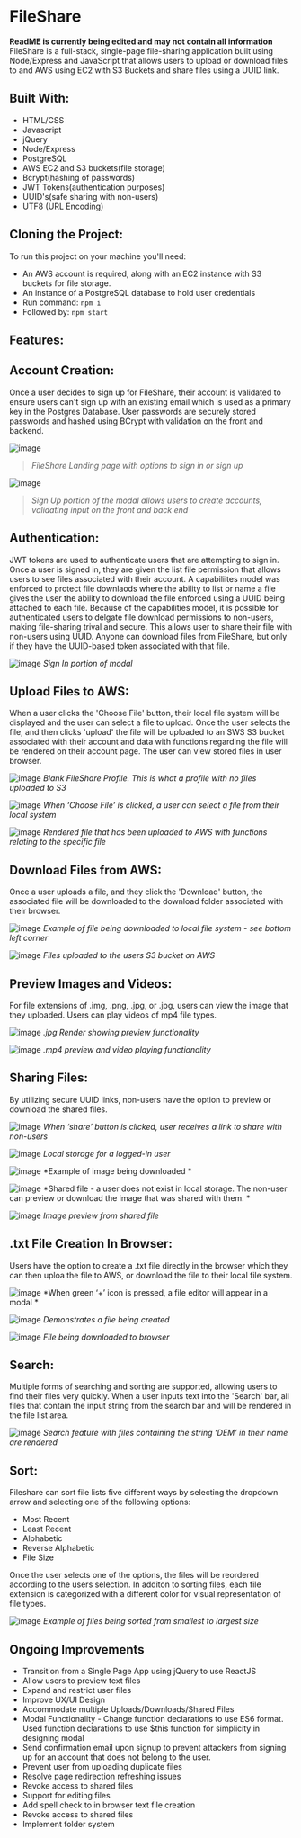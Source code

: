 # FileShare
**ReadME is currently being edited and may not contain all information**
FileShare is a full-stack, single-page file-sharing application built using Node/Express and JavaScript that allows users to upload or download files to and AWS using EC2 with S3 Buckets and share files using a UUID link. 


## Built With: 
* HTML/CSS
* Javascript 
* jQuery
* Node/Express
* PostgreSQL 
* AWS EC2 and S3 buckets(file storage)
* Bcrypt(hashing of passwords)
* JWT Tokens(authentication purposes)
* UUID's(safe sharing with non-users)
* UTF8 (URL Encoding)

## Cloning the Project: 
To run this project on your machine you'll need: 
  * An AWS account is required, along with an EC2 instance with S3 buckets for file storage.
  * An instance of a PostgreSQL database to hold user credentials
  * Run command: ``npm i``
  * Followed by: ``npm start``

## Features: 

## Account Creation: 

Once a user decides to sign up for FileShare, their account is validated to ensure users can't sign up with an existing email which is used as a primary key in the Postgres Database. User passwords are securely stored passwords and hashed using BCrypt with validation on the front and backend.

![image](https://user-images.githubusercontent.com/38674075/48247812-8ed37100-e3a9-11e8-8a04-6832ac2ca394.png)
> *FileShare Landing page with options to sign in or sign up*

![image](https://user-images.githubusercontent.com/38674075/48247807-88dd9000-e3a9-11e8-9f9b-917fad0e17ab.png)
> *Sign Up portion of the modal allows users to create accounts, validating input on the front and back end*
## Authentication:

JWT tokens are used to authenticate users that are attempting to sign in. Once a user is signed in, they are given the list file permission that allows users to see files associated with their account. A capabiliites model was enforced to protect file downlaods where the ability to list or name a file gives the user the ability to download the file enforced using a UUID being attached to each file. Because of the capabilities model, it is possible for authenticated users to delgate file download permissions to non-users, making file-sharing trival and secure. This allows user to share their file with non-users using UUID. Anyone can download files from FileShare, but only if they have the UUID-based token associated with that file.

![image](https://user-images.githubusercontent.com/38674075/48247810-8b3fea00-e3a9-11e8-9061-a91d1aeae417.png)
*Sign In portion of modal*

## Upload Files to AWS:

When a user clicks the 'Choose File' button, their local file system will be displayed and the user can select a file to upload. Once the user selects the file, and then clicks 'upload' the file will be uploaded to an SWS S3 bucket associated with their account and data with functions regarding the file will be rendered on their account page. The user can view stored files in user browser.

![image](https://user-images.githubusercontent.com/38674075/48247803-854a0900-e3a9-11e8-984f-4dff4b5ddaea.png)
*Blank FileShare Profile. This is what a profile with no files uploaded to S3*

![image](https://user-images.githubusercontent.com/38674075/48247801-82e7af00-e3a9-11e8-9765-a9de05c8c54e.png)
*When ‘Choose File’ is clicked, a user can select a file from their local system*

![image](https://user-images.githubusercontent.com/38674075/48247795-7fecbe80-e3a9-11e8-9d3a-8329463cb0fa.png)
*Rendered file that has been uploaded to AWS with functions relating to the specific file*

## Download Files from AWS:

Once a user uploads a file, and they click the 'Download' button, the associated file will be downloaded to the download folder associated with their browser. 

![image](https://user-images.githubusercontent.com/38674075/48247789-7bc0a100-e3a9-11e8-8ab2-e71d083ee8bf.png)
*Example of file being downloaded to local file system - see bottom left corner*

![image](https://user-images.githubusercontent.com/38674075/48247762-63508680-e3a9-11e8-9246-4663e84a00aa.png)
*Files uploaded to the users S3 bucket on AWS*


## Preview Images and Videos:

For file extensions of .img, .png, .jpg, or .jpg, users can view the image that they uploaded. Users can play videos of mp4 file types.

![image](https://user-images.githubusercontent.com/38674075/48247756-60559600-e3a9-11e8-8d01-ad90dc56a12e.png)
*.jpg Render showing preview functionality*

![image](https://user-images.githubusercontent.com/38674075/48247785-76635680-e3a9-11e8-993f-7ef6ecc87fe7.png)
*.mp4 preview and video playing functionality*


## Sharing Files: 

By utilizing secure UUID links, non-users have the option to preview or download the shared files.

![image](https://user-images.githubusercontent.com/38674075/48247754-5d5aa580-e3a9-11e8-947d-3a939aca4fad.png)
*When ‘share’ button is clicked, user receives a link to share with non-users*

![image](https://user-images.githubusercontent.com/38674075/48247751-59c71e80-e3a9-11e8-9a8c-6b0435f83847.png)
*Local storage for a logged-in user*

![image](https://user-images.githubusercontent.com/38674075/48247727-45832180-e3a9-11e8-87e3-a161251be783.png)
*Example of image being downloaded *

![image](https://user-images.githubusercontent.com/38674075/48247748-5764c480-e3a9-11e8-88d5-86a25d0cf281.png)
*Shared file - a user does not exist in local storage. The non-user can preview or download the image that was shared with them. *

![image](https://user-images.githubusercontent.com/38674075/48247719-3bf9b980-e3a9-11e8-9ea8-f4129ba8b67d.png)
*Image preview from shared file*

## .txt File Creation In Browser:

Users have the option to create a .txt file directly in the browser which they can then uploa the file to AWS, or download the file to their local file system.

![image](https://user-images.githubusercontent.com/38674075/48247778-706d7580-e3a9-11e8-9543-bff5a01af8f8.png)
*When green ‘+’ icon is pressed, a file editor will appear in a modal *

![image](https://user-images.githubusercontent.com/38674075/48247774-6d728500-e3a9-11e8-8f98-6b9551426443.png)
*Demonstrates a file being created*

![image](https://user-images.githubusercontent.com/38674075/48247770-69defe00-e3a9-11e8-9aac-44269717bb93.png)
*File being downloaded to browser*

## Search:

Multiple forms of searching and sorting are supported, allowing users to find their files very quickly.
When a user inputs text into the 'Search' bar, all files that contain the input string from the search bar and will be rendered in the file list area. 

![image](https://user-images.githubusercontent.com/38674075/48247788-795e4700-e3a9-11e8-9c12-d652c14a14d8.png)
*Search feature with files containing the string ‘DEM’ in their name are rendered*

## Sort:
Fileshare can sort file lists five different ways by selecting the dropdown arrow and selecting one of the following options:

* Most Recent 
* Least Recent 
* Alphabetic
* Reverse Alphabetic 
* File Size

Once the user selects one of the options, the files will be reordered according to the users selection.
In additon to sorting files, each file extension is categorized with a different color for visual representation of file types.

![image](https://user-images.githubusercontent.com/38674075/48247782-73686600-e3a9-11e8-844f-9b23c25ffdad.png)
*Example of files being sorted from smallest to largest size*  

## Ongoing Improvements
- Transition from a Single Page App using jQuery to use ReactJS
- Allow users to preview text files
- Expand and restrict user files
- Improve UX/UI Design
- Accommodate multiple Uploads/Downloads/Shared Files
- Modal Functionality - Change function declarations to use ES6 format. Used function declarations to use $this function for simplicity in designing modal
- Send confirmation email upon signup to prevent attackers from signing up for an account that does not belong to the user.
- Prevent user from uploading duplicate files
- Resolve page redirection refreshing issues
- Revoke access to shared files
- Support for editing files
- Add spell check to in browser text file creation
- Revoke access to shared files
- Implement folder system 
